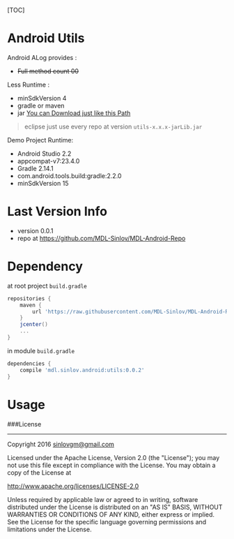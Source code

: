[TOC]

# Android Utils

Android ALog provides :
- ~~Full method count 00~~

Less Runtime :
- minSdkVersion 4
- gradle or maven
- jar [You can Download just like this Path](https://github.com/MDL-Sinlov/MDL-Android-Repo/raw/master/mvn-repo/mdl/sinlov/android/)

> eclipse just use every repo at version `utils-x.x.x-jarLib.jar`

Demo Project Runtime:
- Android Studio 2.2
- appcompat-v7:23.4.0
- Gradle 2.14.1
- com.android.tools.build:gradle:2.2.0
- minSdkVersion 15

# Last Version Info

- version 0.0.1
- repo at https://github.com/MDL-Sinlov/MDL-Android-Repo

# Dependency

at root project `build.gradle`

```gradle
repositories {
    maven {
        url 'https://raw.githubusercontent.com/MDL-Sinlov/MDL-Android-Repo/master/mvn-repo/'
    }
    jcenter()
    ...
}
```

in module `build.gradle`

```gradle
dependencies {
    compile 'mdl.sinlov.android:utils:0.0.2'
}
```

# Usage



###License

---

Copyright 2016 sinlovgm@gmail.com

Licensed under the Apache License, Version 2.0 (the "License");
you may not use this file except in compliance with the License.
You may obtain a copy of the License at

   http://www.apache.org/licenses/LICENSE-2.0

Unless required by applicable law or agreed to in writing, software
distributed under the License is distributed on an "AS IS" BASIS,
WITHOUT WARRANTIES OR CONDITIONS OF ANY KIND, either express or implied.
See the License for the specific language governing permissions and
limitations under the License.
